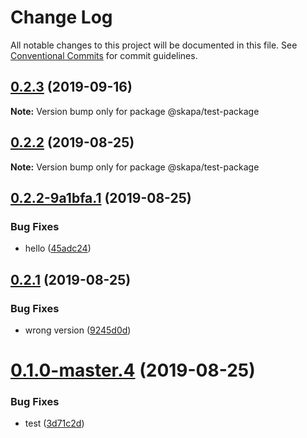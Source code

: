 # Change Log

All notable changes to this project will be documented in this file.
See [Conventional Commits](https://conventionalcommits.org) for commit guidelines.

## [0.2.3](https://github.com/christoferolaison/skapa/compare/@skapa/test-package@0.2.2...@skapa/test-package@0.2.3) (2019-09-16)

**Note:** Version bump only for package @skapa/test-package

## [0.2.2](https://github.com/christoferolaison/skapa/compare/@skapa/test-package@0.2.2-9a1bfa.1...@skapa/test-package@0.2.2) (2019-08-25)

**Note:** Version bump only for package @skapa/test-package

## [0.2.2-9a1bfa.1](https://github.com/christoferolaison/skapa/compare/@skapa/test-package@0.2.1...@skapa/test-package@0.2.2-9a1bfa.1) (2019-08-25)

### Bug Fixes

- hello ([45adc24](https://github.com/christoferolaison/skapa/commit/45adc24))

## [0.2.1](https://github.com/christoferolaison/skapa/compare/@skapa/test-package@0.1.0-master.4...@skapa/test-package@0.2.1) (2019-08-25)

### Bug Fixes

- wrong version ([9245d0d](https://github.com/christoferolaison/skapa/commit/9245d0d))

# [0.1.0-master.4](https://github.com/christoferolaison/skapa/compare/@skapa/test-package@0.1.0-master.3...@skapa/test-package@0.1.0-master.4) (2019-08-25)

### Bug Fixes

- test ([3d71c2d](https://github.com/christoferolaison/skapa/commit/3d71c2d))
